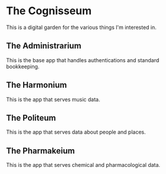 # The Cognisseum

This is a digital garden for the various things I'm interested in. 

## The Administrarium

This is the base app that handles authentications and standard bookkeeping.

## The Harmonium

This is the app that serves music data.

## The Politeum

This is the app that serves data about people and places.

## The Pharmakeium

This is the app that serves chemical and pharmacological data.
